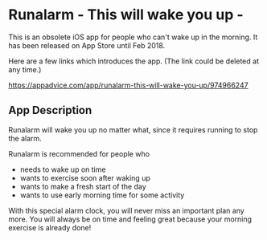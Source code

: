 # Runalarm - This will wake you up -

This is an obsolete iOS app for people who can't wake up in the morning.
It has been released on App Store until Feb 2018.

Here are a few links which introduces the app. (The link could be deleted at any time.)

https://appadvice.com/app/runalarm-this-will-wake-you-up/974966247


## App Description
Runalarm will wake you up no matter what, since it requires running to stop the alarm.

Runalarm is recommended for people who
- needs to wake up on time
- wants to exercise soon after waking up
- wants to make a fresh start of the day
- wants to use early morning time for some activity

With this special alarm clock, you will never miss an important plan any more. You will always be on time and feeling great because your morning exercise is already done!